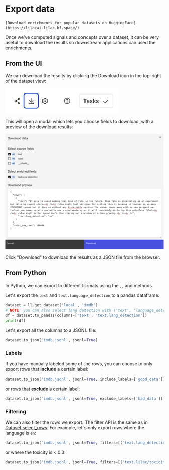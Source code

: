 # Export data

```{tip}
[Download enrichments for popular datasets on HuggingFace](https://lilacai-lilac.hf.space/)
```

Once we've computed signals and concepts over a dataset, it can be very useful to download the
results so downstream applications can used the enrichments.

## From the UI

We can download the results by clicking the Download icon in the top-right of the dataset view:

<img width=360 src="../_static/dataset/dataset_download_icon.png"></img>

This will open a modal which lets you choose fields to download, with a preview of the download
results:

<img src="../_static/dataset/dataset_download_modal.png"></img>

Click "Download" to download the results as a JSON file from the browser.

## From Python

In Python, we can export to different formats using the [](#Dataset.to_pandas),
[](#Dataset.to_json), [](#Dataset.to_parquet) and [](#Dataset.to_csv) methods.

Let's export the `text` and `text.language_detection` to a pandas dataframe:

```python
dataset = ll.get_dataset('local', 'imdb')
# NOTE: you can also select lang detection with ('text', 'language_detection')
df = dataset.to_pandas(columns=['text', 'text.lang_detection'])
print(df)
```

Let's export all the columns to a JSONL file:

```python
dataset.to_json('imdb.jsonl', jsonl=True)
```

### Labels

If you have manually labeled some of the rows, you can choose to only export rows that **include** a
certain label:

```python
dataset.to_json('imdb.jsonl', jsonl=True, include_labels=['good_data'])
```

or rows that **exclude** a certain label:

```python
dataset.to_json('imdb.jsonl', jsonl=True, exclude_labels=['bad_data'])
```

### Filtering

We can also filter the rows we export. The filter API is the same as in
[Dataset.select_rows](./dataset_query.md#filters). For example, let's only export rows where the
language is `en`:

```python
dataset.to_json('imdb.jsonl', jsonl=True, filters=[('text.lang_detection', 'equals', 'en')])
```

or where the toxicity is < 0.3:

```python
dataset.to_json('imdb.jsonl', jsonl=True, filters=[('text.lilac/toxicity/gte-small.score', 'less', 0.3)])
```
